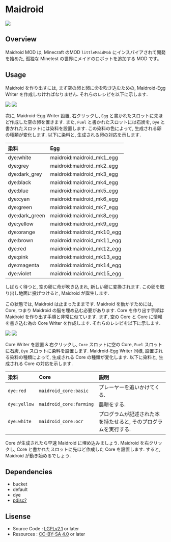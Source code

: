 # Maidroid

<img src="http://i.imgur.com/q9fC9SQ.png" />

## Overview

Maidroid MOD は, Minecraft のMOD `littleMaidMob` にインスパイアされて開発を始めた, 孤独な Minetest の世界にメイドのロボットを追加する MOD です。

## Usage

Maidroid を作り出すには, まず空の卵と卵に命を吹き込むための, Maidroid-Egg Writer を作成しなければなりません.
それらのレシピを以下に示します.

<img src="http://i.imgur.com/6ZGQF4J.png" />
<img src="http://i.imgur.com/Y5tzPGM.png" />

次に, Maidroid-Egg Writer 設置, 右クリックし, `Egg` と書かれたスロットに先ほど作成した空の卵を置きます.
また, `Fuel` と書かれたスロットには石炭を, `Dye` と書かれたスロットには染料を設置します.
この染料の色によって, 生成される卵の種類が変化します.
以下に染料と, 生成される卵の対応を示します.

|染料|Egg|
|:--|:--|
|dye:white|maidroid:maidroid_mk1_egg|
|dye:grey|maidroid:maidroid_mk2_egg|
|dye:dark_grey|maidroid:maidroid_mk3_egg|
|dye:black|maidroid:maidroid_mk4_egg|
|dye:blue|maidroid:maidroid_mk5_egg|
|dye:cyan|maidroid:maidroid_mk6_egg|
|dye:green|maidroid:maidroid_mk7_egg|
|dye:dark_green|maidroid:maidroid_mk8_egg|
|dye:yellow|maidroid:maidroid_mk9_egg|
|dye:orange|maidroid:maidroid_mk10_egg|
|dye:brown|maidroid:maidroid_mk11_egg|
|dye:red|maidroid:maidroid_mk12_egg|
|dye:pink|maidroid:maidroid_mk13_egg|
|dye:magenta|maidroid:maidroid_mk14_egg|
|dye:violet|maidroid:maidroid_mk15_egg|

しばらく待つと, 空の卵に命が吹き込まれ, 新しい卵に変換されます.
この卵を取り出し地面に投げつけると, Maidroid が誕生します.

この状態では, Maidroid は止まったままです.
Maidroid を動かすためには, Core, つまり Maidroid の脳を埋め込む必要があります.
Core を作り出す手順は Maidroid を作り出す手順と非常に似ています.
まず, 空の Core と Core に情報を書き込む為の Core Writer を作成します.
それらのレシピを以下に示します.

<img src="http://i.imgur.com/Sxnr38Y.png">
<img src="http://i.imgur.com/97VENIl.png">

Core Writer を設置 & 右クリックし, `Core` スロットに空の Core, `Fuel` スロットに石炭, `Dye` スロットに染料を設置します.
Maidroid-Egg Writer 同様, 設置される染料の種類によって, 生成される Core の種類が変化します.
以下に染料と, 生成される Core の対応を示します.

|染料|Core|説明|
|:--|:--|:--|
|`dye:red`|`maidroid_core:basic`|プレーヤーを追いかけてくる. |
|`dye:yellow`|`maidroid_core:farming`|農耕をする. |
|`dye:white`|`maidroid_core:ocr`|プログラムが記述された本を持たせると, そのプログラムを実行する. |

Core が生成されたら早速 Maidroid に埋め込みましょう.
Maidroid を右クリックし, Core と書かれたスロットに先ほど作成した Core を設置します.
すると, Maidroid が動き始めるでしょう.

## Dependencies

- bucket
- default
- dye
- [pdisc?](https://github.com/HybridDog/pdisc)

## Lisense

- Source Code : [LGPLv2.1](https://www.gnu.org/licenses/old-licenses/lgpl-2.1.txt) or later
- Resources : [CC-BY-SA 4.0](https://creativecommons.org/licenses/by-sa/4.0/) or later
